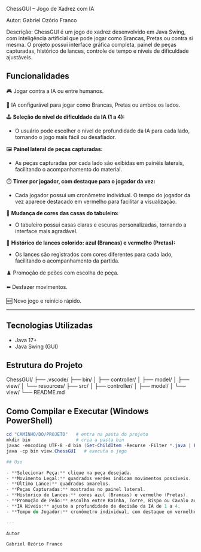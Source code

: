 ChessGUI – Jogo de Xadrez com IA

Autor: Gabriel Ozório Franco

Descrição:
ChessGUI é um jogo de xadrez desenvolvido em Java Swing, com inteligência artificial que pode jogar como Brancas, Pretas ou contra si mesma. O projeto possui interface gráfica completa, painel de peças capturadas, histórico de lances, controle de tempo e níveis de dificuldade ajustáveis.

## Funcionalidades

🎮 Jogar contra a IA ou entre humanos.

🤖 IA configurável para jogar como Brancas, Pretas ou ambos os lados.

🕹️ **Seleção de nível de dificuldade da IA (1 a 4):**
- O usuário pode escolher o nível de profundidade da IA para cada lado, tornando o jogo mais fácil ou desafiador.

🖼️ **Painel lateral de peças capturadas:**
- As peças capturadas por cada lado são exibidas em painéis laterais, facilitando o acompanhamento do material.

⏱️ **Timer por jogador, com destaque para o jogador da vez:**
- Cada jogador possui um cronômetro individual. O tempo do jogador da vez aparece destacado em vermelho para facilitar a visualização.

🎨 **Mudança de cores das casas do tabuleiro:**
- O tabuleiro possui casas claras e escuras personalizadas, tornando a interface mais agradável.

🔄 **Histórico de lances colorido: azul (Brancas) e vermelho (Pretas):**
- Os lances são registrados com cores diferentes para cada lado, facilitando o acompanhamento da partida.

♟️ Promoção de peões com escolha de peça.

⬅️ Desfazer movimentos.

🆕 Novo jogo e reinício rápido.

---

## Tecnologias Utilizadas

- Java 17+
- Java Swing (GUI)

## Estrutura do Projeto

ChessGUI/
├── .vscode/
├── bin/ 
│ ├── controller/ 
│ ├── model/ 
│ ├── view/ 
│ └── resources/ 
├── src/ 
│ ├── controller/
│ ├── model/
│ └── view/
└── README.md 


## Como Compilar e Executar (Windows PowerShell)

```powershell
cd "CAMINHO/DO/PROJETO"   # entra na pasta do projeto
mkdir bin                 # cria a pasta bin
javac -encoding UTF-8 -d bin (Get-ChildItem -Recurse -Filter *.java | ForEach-Object { $_.FullName })   # compila os .java
java -cp bin view.ChessGUI   # executa o jogo

## Uso

- **Selecionar Peça:** clique na peça desejada.
- **Movimento Legal:** quadrados verdes indicam movimentos possíveis.
- **Último Lance:** quadrados amarelos.
- **Peças Capturadas:** mostradas no painel lateral.
- **Histórico de Lances:** cores azul (Brancas) e vermelho (Pretas).
- **Promoção de Peão:** escolha entre Rainha, Torre, Bispo ou Cavalo ao chegar na última linha.
- **IA Níveis:** ajuste a profundidade de decisão da IA de 1 a 4.
- **Tempo do Jogador:** cronômetro individual, com destaque em vermelho para o jogador da vez.

---

Autor

Gabriel Ozório Franco
